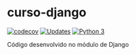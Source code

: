 # curso-django

[![codecov](https://codecov.io/gh/DanielDevMatos/curso-django/branch/main/graph/badge.svg?token=8CSGM5BDA5)](https://codecov.io/gh/DanielDevMatos/curso-django)
[![Updates](https://pyup.io/repos/github/DanielDevMatos/curso-django/shield.svg)](https://pyup.io/repos/github/DanielDevMatos/curso-django/)
[![Python 3](https://pyup.io/repos/github/DanielDevMatos/curso-django/python-3-shield.svg)](https://pyup.io/repos/github/DanielDevMatos/curso-django/)

Código desenvolvido no módulo de Django
